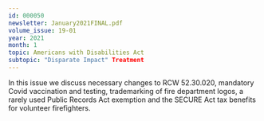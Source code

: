 ```yaml
---
id: 000050
newsletter: January2021FINAL.pdf
volume_issue: 19-01
year: 2021
month: 1
topic: Americans with Disabilities Act
subtopic: "Disparate Impact" Treatment
---
```


In this issue we discuss necessary changes to RCW 52.30.020, mandatory Covid vaccination and testing, trademarking of fire department logos, a rarely used Public Records Act exemption and the SECURE Act tax benefits for volunteer firefighters.